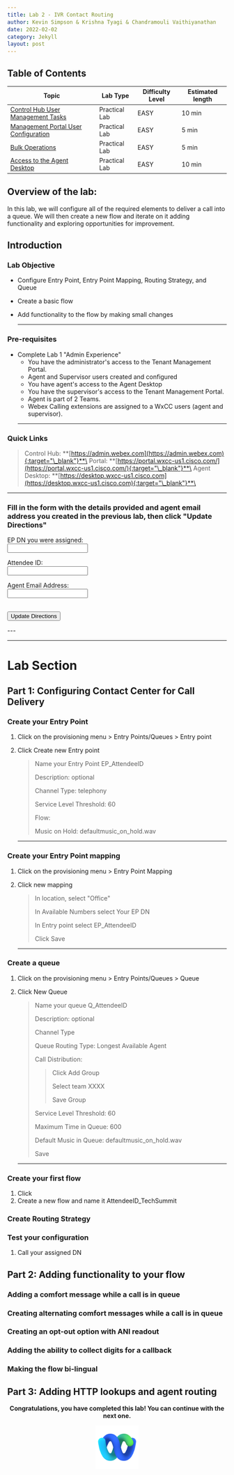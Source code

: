 ```yaml
---
title: Lab 2 - IVR Contact Routing
author: Kevin Simpson & Krishna Tyagi & Chandramouli Vaithiyanathan
date: 2022-02-02
category: Jekyll
layout: post
---
```



## Table of Contents

| Topic                                                                         | Lab Type      | Difficulty Level | Estimated length |
| ----------------------------------------------------------------------------- | ------------- | --------------- | ---------------- |
| [Control Hub User Management Tasks](#control-hub-user-management-task)        | Practical Lab | EASY            | 10 min           |
| [Management Portal User Configuration](#management-portal-user-configuration) | Practical Lab | EASY            | 5 min            |
| [Bulk Operations](#bulk-operations)                                           | Practical Lab | EASY            | 5 min            |
| [Access to the Agent Desktop](#access-to-the-agent-desktop)                   | Practical Lab | EASY            | 10 min           |

## Overview of the lab:

In this lab, we will configure all of the required elements to deliver a call into a queue.  We will then create a new flow and iterate on it adding functionality and exploring opportunities for improvement.

## Introduction

### Lab Objective

- Configure Entry Point, Entry Point Mapping, Routing Strategy, and Queue
- Create a basic flow
- Add functionality to the flow by making small changes

  ---

### Pre-requisites

- Complete Lab 1 "Admin Experience"
  - You have the administrator's access to the Tenant Management Portal.
  - Agent and Supervisor users created and configured
  - You have agent's access to the Agent Desktop
  - You have the supervisor's access to the Tenant Management Portal.
  - Agent is part of 2 Teams.
  - Webex Calling extensions are assigned to a WxCC users (agent and supervisor).
  ---

### Quick Links

> Control Hub: **[https://admin.webex.com](https://admin.webex.com){:target="\_blank"}**\
> Portal: **[https://portal.wxcc-us1.cisco.com/](https://portal.wxcc-us1.cisco.com/){:target="\_blank"}**\
> Agent Desktop: **[https://desktop.wxcc-us1.cisco.com](https://desktop.wxcc-us1.cisco.com){:target="\_blank"}**\

  ---



### Fill in the form with the details provided and agent email address you created in the previous lab, then click "Update Directions" 
<form id="IVRdeets">
  
  <label for="DN">EP DN you were assigned:</label><br>
  <input type="text" id="DN" name="DN"><br>
  
  <label for="attendee">Attendee ID:</label><br>
  <input type="text" id="attendee" name="attendee"><br>
  
  <label for="agent">Agent Email Address:</label><br>
  <input type="text" id="agent" name="agent"><br>
<br>

  <button onclick="update()">Update Directions</button>
</form>
---
<script>document.forms["IVRdeets"][1].value = localStorage.getItem("attendee-form") || "Enter Attendee ID" </script>


---

# Lab Section


## Part 1: Configuring Contact Center for Call Delivery

### Create your Entry Point
1. Click on the provisioning menu > Entry Points/Queues > Entry point
2. Click Create new Entry point
    > Name your Entry Point EP_<w class="attendee_out">AttendeeID</w>
    >
    > Description: optional
    >
    > Channel Type: telephony
    >
    > Service Level Threshold: 60
    >
    > Flow: 
    >
    > Music on Hold: defaultmusic_on_hold.wav

    ---

### Create your Entry Point mapping
1. Click on the provisioning menu > Entry Point Mapping
2. Click new mapping
    > In location, select "Office"
    >
    > In Available Numbers select <w class= "DN-out" >Your EP DN</w>
    >
    > In Entry point select EP_<w class="attendee_out">AttendeeID
    >
    > Click Save

    ---

### Create a queue
1. Click on the provisioning menu > Entry Points/Queues > Queue
2. Click New Queue
    > Name your queue Q_<w class="attendee_out">AttendeeID</w>
    >
    > Description: optional
    >
    > Channel Type
    >
    > Queue Routing Type: Longest Available Agent
    > 
    > Call Distribution:
    >> Click Add Group
    >>
    >> Select team XXXX
    >>
    >> Save Group
    >
    > Service Level Threshold: 60
    >
    > Maximum Time in Queue: 600
    >
    > Default Music in Queue: defaultmusic_on_hold.wav
    >
    > Save

    ---


### Create your first flow
1. Click
2. Create a new flow and name it <w class="attendee_out">AttendeeID</w>_TechSummit

### Create Routing Strategy  


### Test your configuration
1. Call your assigned DN 

## Part 2: Adding functionality to your flow

### Adding a comfort message while a call is in queue

### Creating alternating comfort messages while a call is in queue

### Creating an opt-out option with ANI readout

### Adding the ability to collect digits for a callback

### Making the flow bi-lingual


## Part 3: Adding HTTP lookups and agent routing




























<p style="text-align:center"><strong>Congratulations, you have completed this lab! You can continue with the next one.</strong></p>
		
<p style="text-align:center;"><img src="/assets/gitbook/images/webex.png" width="100"></p>	

